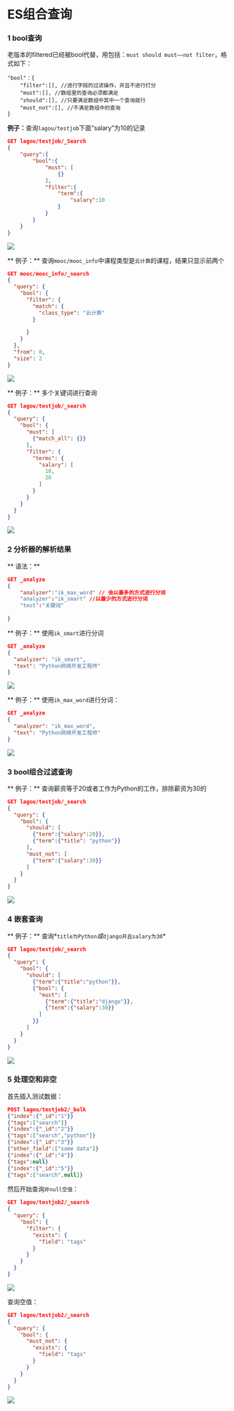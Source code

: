 # ES组合查询
### 1 bool查询
老版本的filtered已经被bool代替，用包括：`must should must——not filter`，格式如下：
```
"bool"：{
	"filter":[], //进行字段的过滤操作，并且不进行打分
	"must":[], //数组里的查询必须都满足
	"should":[], //只要满足数组中其中一个查询就行
	"must_not":[], //不满足数组中的查询
}
```
<b>例子：</b>查询`lagou/testjob`下面“salary”为10的记录
```Json
GET lagou/testjob/_Search
{
	"query":{
    	"bool":{
        	"must": [
        		{}
      		],
        	"filter":{
            	"term":{
                	"salary":10
                }
            }
        }
    }
}
```

![](img/001.png)

** 例子：** 查询`mooc/mooc_info`中课程类型是`云计算`的课程，结果只显示前两个
```Json
GET mooc/mooc_info/_search
{
  "query": {
    "bool": {
      "filter": {
        "match": {
          "class_type": "云计算"
        }
        
      }
    }
  },
  "from": 0,
  "size": 2
}
```

![](img/002.png)

** 例子：** 多个关键词进行查询
```json
GET lagou/testjob/_search
{
  "query": {
    "bool": {
      "must": [
        {"match_all": {}}
      ],
      "filter": {
        "terms": {
          "salary": [
            10,
            20
          ]
        }
      }
    }
  }
}
```

![](img/004.png)

### 2 分析器的解析结果
** 语法：**
```json
GET _analyze
{
	"analyzer":"ik_max_word" // 会以最多的方式进行分词
    "analyzer":"ik_smart" //以最少的方式进行分词
    "test":"关键词"
    
}
```
** 例子：** 使用`ik_smart`进行分词
```Json
GET _analyze
{
  "analyzer": "ik_smart",
  "text": "Python网络开发工程师"
}
```

![](img/006.png)

** 例子：** 使用`ik_max_word`进行分词：
```Json
GET _analyze
{
  "analyzer": "ik_max_word",
  "text": "Python网络开发工程师"
}
```

![](img/007.png)

### 3 bool组合过滤查询
** 例子：** 查询薪资等于20或者工作为Python的工作，排除薪资为30的
```Json
GET lagou/testjob/_search
{
  "query": {
    "bool": {
      "should": [
        {"term":{"salary":20}},
        {"term":{"title": "python"}}
      ],
      "must_not": [
        {"term":{"salary":30}}
      ]
    }
  }
}
```

![](img/005.png)

### 4 嵌套查询
** 例子：** 查询*`title为Python`*或*`django并且salary为30`*
```Json
GET lagou/testjob/_search
{
  "query": {
    "bool": {
      "should": [
        {"term":{"title":"python"}},
        {"bool": {
          "must": [
            {"term":{"title":"django"}},
            {"term":{"salary":30}}
          ]
        }}
      ]
    }
  }
}
```

![](img/008.png)

### 5 处理空和非空
首先插入测试数据：
```Json
POST lagou/testjob2/_bulk
{"index":{"_id":"1"}}
{"tags":["search"]}
{"index":{"_id":"2"}}
{"tags":["search","python"]}
{"index":{"_id":"3"}}
{"other_field":["some data"]}
{"index":{"_id":"4"}}
{"tags":null}
{"index":{"_id":"5"}}
{"tags":["search",null]}
```
然后开始查询`非null空值`：
```Json
GET lagou/testjob2/_search
{
  "query": {
    "bool": {
      "filter": {
        "exists": {
          "field": "tags"
        }
      }
    }
  }
}
```

![](img/009.png)

查询空值：
```Json
GET lagou/testjob2/_search
{
  "query": {
    "bool": {
      "must_not": {
        "exists": {
          "field": "tags"
        }
      }
    }
  }
}
```

![](img/010.png)






